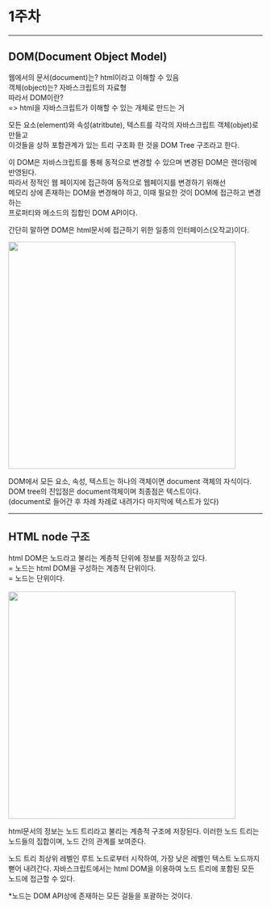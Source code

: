 # 1주차
-----------------------

## DOM(Document Object Model)

웹에서의 문서(document)는? html이라고 이해할 수 있음   
객체(object)는? 자바스크립트의 자료형   
따라서 DOM이란?   
=> html을 자바스크립트가 이해할 수 있는 개체로 만드는 거

모든 요소(element)와 속성(atritbute), 텍스트를 각각의 자바스크립트 객체(objet)로 만들고   
이것들을 상하 포함관계가 있는 트리 구조화 한 것을 DOM Tree 구조라고 한다.   

이 DOM은 자바스크립트를 통해 동적으로 변경할 수 있으며 변경된 DOM은 렌더링에 반영된다.   
따라서 정적인 웹 페이지에 접근하여 동적으로 웹페이지를 변경하기 위해선   
메모리 상에 존재하는 DOM을 변경해야 하고, 이때 필요한 것이 DOM에 접근하고 변경하는    
프로퍼티와 메소드의 집합인 DOM API이다.

간단히 말하면 DOM은 html문서에 접근하기 위한 일종의 인터페이스(오작교)이다.    
    
<img src="https://media.vlpt.us/images/kkm8314/post/de17c669-e3a6-41f8-90c0-cb1d9a9ab0dd/image.png" width="450px"></img><br/>
   
   
DOM에서 모든 요소, 속성, 텍스트는 하나의 객체이면 document 객체의 자식이다.   
DOM tree의 진입점은 document객체이며 최종점은 텍스트이다.   
(document로 들어간 후 차례 차례로 내려가다 마지막에 텍스트가 있다)
   
------------
## HTML node 구조
   
html DOM은 노드라고 불리는 계층적 단위에 정보를 저장하고 있다.    
= 노드는 html DOM을 구성하는 계층적 단위이다.   
= 노드는 단위이다.
<br/>
<br/>
<img src="http://www.tcpschool.com/lectures/img_js_htmldom.png" width="450px"></img><br/>

html문서의 정보는 노드 트리라고 불리는 계층적 구조에 저장된다.
이러한 노드 트리는 노드들의 집합이며, 노드 간의 관계를 보여준다.

노드 트리 최상위 레벨인 루트 노드로부터 시작하여, 가장 낮은 레벨인 텍스트 노드까지 뻗어 내려간다.
자바스크립트에서는 html DOM을 이용하여 노드 트리에 포함된 모든 노드에 접근할 수 있다.

*노드는 DOM API상에 존재하는 모든 걸들을 포괄하는 것이다.
